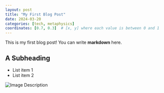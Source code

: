 ```yaml
---
layout: post
title: "My First Blog Post"
date: 2024-03-20
categories: [tech, metaphysics]
coordinates: [0.7, 0.3]  # [x, y] where each value is between 0 and 1
---
```


This is my first blog post! You can write **markdown** here.

## A Subheading

- List item 1
- List item 2

![Image Description](/assets/images/your-image.jpg) 
